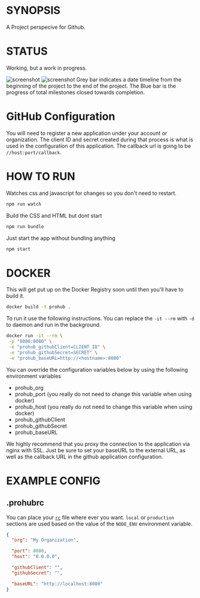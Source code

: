 # SYNOPSIS
A Project perspecive for Github.

# STATUS
Working, but a work in progress.

![screenshot](/docs/screenshot1.png)
![screenshot](/docs/screenshot2.png)
Grey bar indicates a date timeline from the beginning of the project to the end of the project. The Blue bar is the progress of total milestones closed towards completion.

# GitHub Configuration

You will need to register a new application under your account or organization.
The client ID and secret created during that process is what is used in the 
configuration of this application. The callback url is going to be 
`//host:port/callback`.

# HOW TO RUN
Watches css and javascript for changes so you don't need to restart.
```bash
npm run watch
```

Build the CSS and HTML but dont start
```bash
npm run bundle
```

Just start the app without bundling anything
```bash
npm start
```

# DOCKER 
This will get put up on the Docker Registry soon until then you'll have to 
build it.

```bash
docker build -t prohub .
```


To run it use the following instructions. You can replace the `-it --rm` 
with `-d` to daemon and run in the background.

```bash
docker run -it --rm \
 -p "8080:8080" \
 -e "prohub_githubClient=CLIENT_ID" \
 -e "prohub_githubSecret=SECRET" \
 -e "prohub_baseURL=http://<hostname>:8080"
```

You can override the configuration variables below by using the following 
environment variables

* prohub_org
* prohub_port (you really do not need to change this variable when using docker)
* prohub_host (you really do not need to change this variable when using docker)
* prohub_githubClient
* prohub_githubSecret
* prohub_baseURL

We highly recommend that you proxy the connection to the application via nginx 
with SSL. Just be sure to set your baseURL to the external URL, as well as the 
callback URL in the github application configuration.

# EXAMPLE CONFIG

## .prohubrc
You can place your [`rc`](github.com/dominictarr/rc) file where ever you want.
`local` or `production` sections are used based on the value of the `NODE_ENV`
environment variable.

```json
{
  "org": "My Organization",

  "port": 8080,
  "host": "0.0.0.0",

  "githubClient": "",
  "githubSecret": "",

  "baseURL": "http://localhost:8080"
}
```

